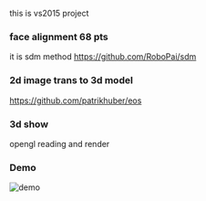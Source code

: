 this is vs2015 project 
### face alignment 68 pts
it is sdm method  https://github.com/RoboPai/sdm

### 2d image trans to 3d model
https://github.com/patrikhuber/eos

### 3d show
opengl reading and render

### Demo
![demo](https://github.com/xingtel/2D-image-to-3DFace/blob/master/demo.jpg)

